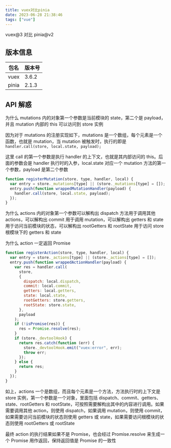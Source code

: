 ```yaml
---
title: vuex对比pinia
date: 2023-06-28 21:38:46
tags: ["vue"]
---
```


vuex@3 对比 pinia@v2

<!--more-->

## 版本信息

| 包名  | 版本号 |
| ----- | ------ |
| vuex  | 3.6.2  |
| pinia | 2.1.3  |

## API 解惑

为什么 mutations 内的对象第一个参数是当前模块的 state，第二个是 payload，并且 mutation 内部的 this 可以访问到 store 实例

因为对于 mutations 的注册实现如下，mutations 是一个数组，每个元素是一个函数，也就是 mutation，当 mutation 被触发时，执行的即是`handler.call(store, local.state, payload);`

这里 call 的第一个参数是执行 handler 的上下文，也就是其内部访问的 this。后面的参数会是 handler 执行时的入参，local.state 对应一个 mutation 方法的第一个参数，payload 是第二个参数

```js
function registerMutation(store, type, handler, local) {
  var entry = store._mutations[type] || (store._mutations[type] = []);
  entry.push(function wrappedMutationHandler(payload) {
    handler.call(store, local.state, payload);
  });
}
```

为什么 actions 内的对象第一个参数可以解构出 dispatch 方法用于调用其他 actions，可以解构出 commit 用于调用 mutation，可以解构出 getters 和 state 用于访问当前模块的状态，可以解构出 rootGetters 和 rootState 用于访问 store 根模块下的 getters 和 state

为什么 action 一定返回 Promise

```js
function registerAction(store, type, handler, local) {
  var entry = store._actions[type] || (store._actions[type] = []);
  entry.push(function wrappedActionHandler(payload) {
    var res = handler.call(
      store,
      {
        dispatch: local.dispatch,
        commit: local.commit,
        getters: local.getters,
        state: local.state,
        rootGetters: store.getters,
        rootState: store.state,
      },
      payload
    );
    if (!isPromise(res)) {
      res = Promise.resolve(res);
    }
    if (store._devtoolHook) {
      return res.catch(function (err) {
        store._devtoolHook.emit("vuex:error", err);
        throw err;
      });
    } else {
      return res;
    }
  });
}
```

如上，actions 一个是数组，而且每个元素是一个方法，方法执行时的上下文是 store 实例，第一个参数是一个对象，里面包括 dispatch、commit、getters、state、rootGetters 和 rootState，可按照需要解构出其中的内容进行调用。如果需要调用其他 action，则使用 dispatch，如果调用 mutation，则使用 commit，如果需要访问当前模块的状态则使用 getters 或 state，如果需要访问根模块的状态则使用 rootGetters 或 rootState

最终 action 的执行结果如果不是 Promise，也会经过 Promise.resolve 来生成一个 Promise 用作返回，保持返回值是 Promise 的一致性
